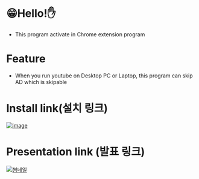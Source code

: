 # 😁Hello!✋
- This program activate in Chrome extension program

# Feature
- When you run youtube on Desktop PC or Laptop, this program can skip AD which is skipable

# Install link(설치 링크)
[![image](https://github.com/HOOOO98/SKIPAD/assets/120024673/9da48c22-b3e0-4966-bd2f-40ef0943a900
)](https://chrome.google.com/webstore/detail/skipad/ilobgbpbfgcffkblhhekdnigpainilnj)

# Presentation link (발표 링크)
[![썸네일](https://github-production-user-asset-6210df.s3.amazonaws.com/120024673/270859974-0aaae04e-2866-43ff-96cd-942dd0a7f2ff.PNG)](https://www.youtube.com/watch?v=-5DgSE_Aib4)
